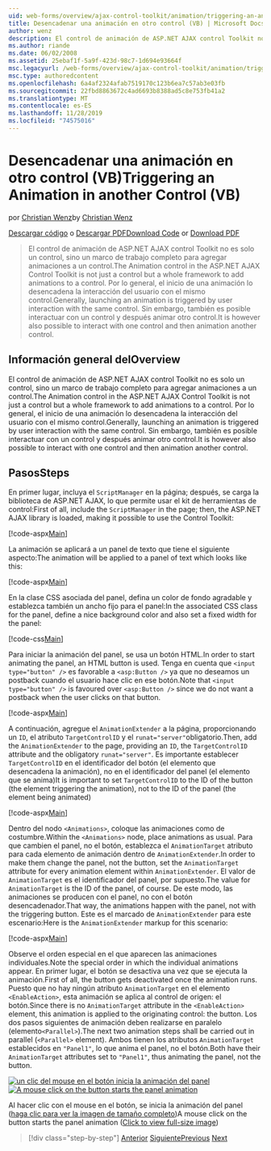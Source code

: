 ```yaml
---
uid: web-forms/overview/ajax-control-toolkit/animation/triggering-an-animation-in-another-control-vb
title: Desencadenar una animación en otro control (VB) | Microsoft Docs
author: wenz
description: El control de animación de ASP.NET AJAX control Toolkit no es solo un control, sino un marco de trabajo completo para agregar animaciones a un control. Por lo general, el inicio de...
ms.author: riande
ms.date: 06/02/2008
ms.assetid: 25ebaf1f-5a9f-423d-98c7-1d694e93664f
msc.legacyurl: /web-forms/overview/ajax-control-toolkit/animation/triggering-an-animation-in-another-control-vb
msc.type: authoredcontent
ms.openlocfilehash: 6a4af2324afab7519170c123b6ea7c57ab3e03fb
ms.sourcegitcommit: 22fbd8863672c4ad6693b8388ad5c8e753fb41a2
ms.translationtype: MT
ms.contentlocale: es-ES
ms.lasthandoff: 11/28/2019
ms.locfileid: "74575016"
---
```

# <a name="triggering-an-animation-in-another-control-vb"></a><span data-ttu-id="28ec5-104">Desencadenar una animación en otro control (VB)</span><span class="sxs-lookup"><span data-stu-id="28ec5-104">Triggering an Animation in another Control (VB)</span></span>

<span data-ttu-id="28ec5-105">por [Christian Wenz](https://github.com/wenz)</span><span class="sxs-lookup"><span data-stu-id="28ec5-105">by [Christian Wenz](https://github.com/wenz)</span></span>

<span data-ttu-id="28ec5-106">[Descargar código](https://download.microsoft.com/download/f/9/a/f9a26acd-8df4-4484-8a18-199e4598f411/Animation8.vb.zip) o [Descargar PDF](https://download.microsoft.com/download/6/7/1/6718d452-ff89-4d3f-a90e-c74ec2d636a3/animation8VB.pdf)</span><span class="sxs-lookup"><span data-stu-id="28ec5-106">[Download Code](https://download.microsoft.com/download/f/9/a/f9a26acd-8df4-4484-8a18-199e4598f411/Animation8.vb.zip) or [Download PDF](https://download.microsoft.com/download/6/7/1/6718d452-ff89-4d3f-a90e-c74ec2d636a3/animation8VB.pdf)</span></span>

> <span data-ttu-id="28ec5-107">El control de animación de ASP.NET AJAX control Toolkit no es solo un control, sino un marco de trabajo completo para agregar animaciones a un control.</span><span class="sxs-lookup"><span data-stu-id="28ec5-107">The Animation control in the ASP.NET AJAX Control Toolkit is not just a control but a whole framework to add animations to a control.</span></span> <span data-ttu-id="28ec5-108">Por lo general, el inicio de una animación lo desencadena la interacción del usuario con el mismo control.</span><span class="sxs-lookup"><span data-stu-id="28ec5-108">Generally, launching an animation is triggered by user interaction with the same control.</span></span> <span data-ttu-id="28ec5-109">Sin embargo, también es posible interactuar con un control y después animar otro control.</span><span class="sxs-lookup"><span data-stu-id="28ec5-109">It is however also possible to interact with one control and then animation another control.</span></span>

## <a name="overview"></a><span data-ttu-id="28ec5-110">Información general del</span><span class="sxs-lookup"><span data-stu-id="28ec5-110">Overview</span></span>

<span data-ttu-id="28ec5-111">El control de animación de ASP.NET AJAX control Toolkit no es solo un control, sino un marco de trabajo completo para agregar animaciones a un control.</span><span class="sxs-lookup"><span data-stu-id="28ec5-111">The Animation control in the ASP.NET AJAX Control Toolkit is not just a control but a whole framework to add animations to a control.</span></span> <span data-ttu-id="28ec5-112">Por lo general, el inicio de una animación lo desencadena la interacción del usuario con el mismo control.</span><span class="sxs-lookup"><span data-stu-id="28ec5-112">Generally, launching an animation is triggered by user interaction with the same control.</span></span> <span data-ttu-id="28ec5-113">Sin embargo, también es posible interactuar con un control y después animar otro control.</span><span class="sxs-lookup"><span data-stu-id="28ec5-113">It is however also possible to interact with one control and then animation another control.</span></span>

## <a name="steps"></a><span data-ttu-id="28ec5-114">Pasos</span><span class="sxs-lookup"><span data-stu-id="28ec5-114">Steps</span></span>

<span data-ttu-id="28ec5-115">En primer lugar, incluya el `ScriptManager` en la página; después, se carga la biblioteca de ASP.NET AJAX, lo que permite usar el kit de herramientas de control:</span><span class="sxs-lookup"><span data-stu-id="28ec5-115">First of all, include the `ScriptManager` in the page; then, the ASP.NET AJAX library is loaded, making it possible to use the Control Toolkit:</span></span>

[!code-aspx[Main](triggering-an-animation-in-another-control-vb/samples/sample1.aspx)]

<span data-ttu-id="28ec5-116">La animación se aplicará a un panel de texto que tiene el siguiente aspecto:</span><span class="sxs-lookup"><span data-stu-id="28ec5-116">The animation will be applied to a panel of text which looks like this:</span></span>

[!code-aspx[Main](triggering-an-animation-in-another-control-vb/samples/sample2.aspx)]

<span data-ttu-id="28ec5-117">En la clase CSS asociada del panel, defina un color de fondo agradable y establezca también un ancho fijo para el panel:</span><span class="sxs-lookup"><span data-stu-id="28ec5-117">In the associated CSS class for the panel, define a nice background color and also set a fixed width for the panel:</span></span>

[!code-css[Main](triggering-an-animation-in-another-control-vb/samples/sample3.css)]

<span data-ttu-id="28ec5-118">Para iniciar la animación del panel, se usa un botón HTML.</span><span class="sxs-lookup"><span data-stu-id="28ec5-118">In order to start animating the panel, an HTML button is used.</span></span> <span data-ttu-id="28ec5-119">Tenga en cuenta que `<input type="button" />` es favorable a `<asp:Button />` ya que no deseamos un postback cuando el usuario hace clic en ese botón.</span><span class="sxs-lookup"><span data-stu-id="28ec5-119">Note that `<input type="button" />` is favoured over `<asp:Button />` since we do not want a postback when the user clicks on that button.</span></span>

[!code-aspx[Main](triggering-an-animation-in-another-control-vb/samples/sample4.aspx)]

<span data-ttu-id="28ec5-120">A continuación, agregue el `AnimationExtender` a la página, proporcionando un `ID`, el atributo `TargetControlID` y el `runat="server"`obligatorio.</span><span class="sxs-lookup"><span data-stu-id="28ec5-120">Then, add the `AnimationExtender` to the page, providing an `ID`, the `TargetControlID` attribute and the obligatory `runat="server"`.</span></span> <span data-ttu-id="28ec5-121">Es importante establecer `TargetControlID` en el identificador del botón (el elemento que desencadena la animación), no en el identificador del panel (el elemento que se anima)</span><span class="sxs-lookup"><span data-stu-id="28ec5-121">It is important to set `TargetControlID` to the ID of the button (the element triggering the animation), not to the ID of the panel (the element being animated)</span></span>

[!code-aspx[Main](triggering-an-animation-in-another-control-vb/samples/sample5.aspx)]

<span data-ttu-id="28ec5-122">Dentro del nodo `<Animations>`, coloque las animaciones como de costumbre.</span><span class="sxs-lookup"><span data-stu-id="28ec5-122">Within the `<Animations>` node, place animations as usual.</span></span> <span data-ttu-id="28ec5-123">Para que cambien el panel, no el botón, establezca el `AnimationTarget` atributo para cada elemento de animación dentro de `AnimationExtender`.</span><span class="sxs-lookup"><span data-stu-id="28ec5-123">In order to make them change the panel, not the button, set the `AnimationTarget` attribute for every animation element within `AnimationExtender`.</span></span> <span data-ttu-id="28ec5-124">El valor de `AnimationTarget` es el identificador del panel, por supuesto.</span><span class="sxs-lookup"><span data-stu-id="28ec5-124">The value for `AnimationTarget` is the ID of the panel, of course.</span></span> <span data-ttu-id="28ec5-125">De este modo, las animaciones se producen con el panel, no con el botón desencadenador.</span><span class="sxs-lookup"><span data-stu-id="28ec5-125">That way, the animations happen with the panel, not with the triggering button.</span></span> <span data-ttu-id="28ec5-126">Este es el marcado de `AnimationExtender` para este escenario:</span><span class="sxs-lookup"><span data-stu-id="28ec5-126">Here is the `AnimationExtender` markup for this scenario:</span></span>

[!code-aspx[Main](triggering-an-animation-in-another-control-vb/samples/sample6.aspx)]

<span data-ttu-id="28ec5-127">Observe el orden especial en el que aparecen las animaciones individuales.</span><span class="sxs-lookup"><span data-stu-id="28ec5-127">Note the special order in which the individual animations appear.</span></span> <span data-ttu-id="28ec5-128">En primer lugar, el botón se desactiva una vez que se ejecuta la animación.</span><span class="sxs-lookup"><span data-stu-id="28ec5-128">First of all, the button gets deactivated once the animation runs.</span></span> <span data-ttu-id="28ec5-129">Puesto que no hay ningún atributo `AnimationTarget` en el elemento `<EnableAction>`, esta animación se aplica al control de origen: el botón.</span><span class="sxs-lookup"><span data-stu-id="28ec5-129">Since there is no `AnimationTarget` attribute in the `<EnableAction>` element, this animation is applied to the originating control: the button.</span></span> <span data-ttu-id="28ec5-130">Los dos pasos siguientes de animación deben realizarse en paralelo (elemento`<Parallel>`).</span><span class="sxs-lookup"><span data-stu-id="28ec5-130">The next two animation steps shall be carried out in parallel (`<Parallel>` element).</span></span> <span data-ttu-id="28ec5-131">Ambos tienen los atributos `AnimationTarget` establecidos en `"Panel1"`, lo que anima el panel, no el botón.</span><span class="sxs-lookup"><span data-stu-id="28ec5-131">Both have their `AnimationTarget` attributes set to `"Panel1"`, thus animating the panel, not the button.</span></span>

<span data-ttu-id="28ec5-132">[![un clic del mouse en el botón inicia la animación del panel](triggering-an-animation-in-another-control-vb/_static/image2.png)](triggering-an-animation-in-another-control-vb/_static/image1.png)</span><span class="sxs-lookup"><span data-stu-id="28ec5-132">[![A mouse click on the button starts the panel animation](triggering-an-animation-in-another-control-vb/_static/image2.png)](triggering-an-animation-in-another-control-vb/_static/image1.png)</span></span>

<span data-ttu-id="28ec5-133">Al hacer clic con el mouse en el botón, se inicia la animación del panel ([haga clic para ver la imagen de tamaño completo](triggering-an-animation-in-another-control-vb/_static/image3.png))</span><span class="sxs-lookup"><span data-stu-id="28ec5-133">A mouse click on the button starts the panel animation ([Click to view full-size image](triggering-an-animation-in-another-control-vb/_static/image3.png))</span></span>

> [!div class="step-by-step"]
> <span data-ttu-id="28ec5-134">[Anterior](disabling-actions-during-animation-vb.md)
> [Siguiente](modifying-animations-from-the-server-side-vb.md)</span><span class="sxs-lookup"><span data-stu-id="28ec5-134">[Previous](disabling-actions-during-animation-vb.md)
[Next](modifying-animations-from-the-server-side-vb.md)</span></span>
